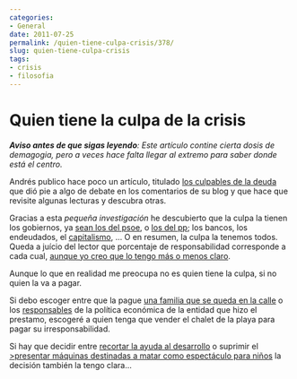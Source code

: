 ```yaml
---
categories:
- General
date: 2011-07-25
permalink: /quien-tiene-culpa-crisis/378/
slug: quien-tiene-culpa-crisis
tags:
- crisis
- filosofia
---
```


# Quien tiene la culpa de la crisis

***Aviso antes de que sigas leyendo**: Este artículo contine cierta dosis de demagogia, pero a veces hace falta llegar al extremo para saber donde está el centro.*

Andrés publico hace poco un artículo, titulado [los culpables de la deuda](http://nosolosoftware.com/los-culpables-de-la-deuda/) que dió pie a algo de debate en los comentarios de su blog y que hace que revisite algunas lecturas y descubra otras.

Gracias a esta *pequeña investigación* he descubierto que la culpa la tienen los gobiernos, ya [ sean los del psoe](http://www.fedeablogs.net/economia/?p=12172), o [los del pp](http://www.youtube.com/watch?v=8jG96g-5Pd0); los bancos, los endeudados, el [capitalismo](http://www.rebelion.org/noticia.php?id=73852), … O en resumen, la culpa la tenemos todos. Queda a juício del lector que porcentaje de responsabilidad corresponde a cada cual, [aunque yo creo que lo tengo más o menos claro](http://es.wikipedia.org/wiki/Informaci%C3%B3n_asim%C3%A9trica).

Aunque lo que en realidad me preocupa no es quien tiene la culpa, si no quien la va a pagar.

Si debo escoger entre que la pague [una familia que se queda en la calle](http://noticias.lainformacion.com/asuntos-sociales/asuntos-sociales-general/la-policia-logra-que-se-ejecute-un-desahucio-en-madrid-al-segundo-intento_FWqnDNCeA3V5s1JfqAvHF2/) o los [responsables](http://murciaeconomia.com/not/1436/los_sindicatos_reclaman_que_se_depuren_responsabilidades_en_la_cupula_de_la_cam/) de la política económica de la entidad que hizo el prestamo, escogeré a quien tenga que vender el chalet de la playa para pagar su irresponsabilidad.

Si hay que decidir entre [recortar la ayuda al desarrollo](http://esfgalicia.blogspot.com/2011/07/recortes-en-cooperacion-aprobados-por.html) o suprimir el [&gt;presentar máquinas destinadas a matar como espectáculo para niños](http://www.farodevigo.es/gran-vigo/2011/07/19/cazas-holandeses-relevan-patrulla-aguila-estandarte-festival-aereo/564272.html) la decisión también la tengo clara…
